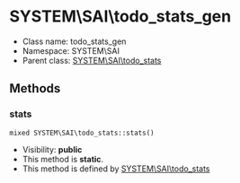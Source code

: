 SYSTEM\SAI\todo_stats_gen
===============






* Class name: todo_stats_gen
* Namespace: SYSTEM\SAI
* Parent class: [SYSTEM\SAI\todo_stats](SYSTEM-SAI-todo_stats.md)







Methods
-------


### stats

    mixed SYSTEM\SAI\todo_stats::stats()





* Visibility: **public**
* This method is **static**.
* This method is defined by [SYSTEM\SAI\todo_stats](SYSTEM-SAI-todo_stats.md)




